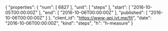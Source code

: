 {
  "properties": {
    "num": [
      6827
    ],
    "unit": [
      "steps"
    ],
    "start": [
      "2016-10-05T00:00:00Z"
    ],
    "end": [
      "2016-10-06T00:00:00Z"
    ],
    "published": [
      "2016-10-06T00:00:00Z"
    ]
  },
  "client_id": "https://www-api.jvt.me/fit",
  "date": "2016-10-06T00:00:00Z",
  "kind": "steps",
  "h": "h-measure"
}
